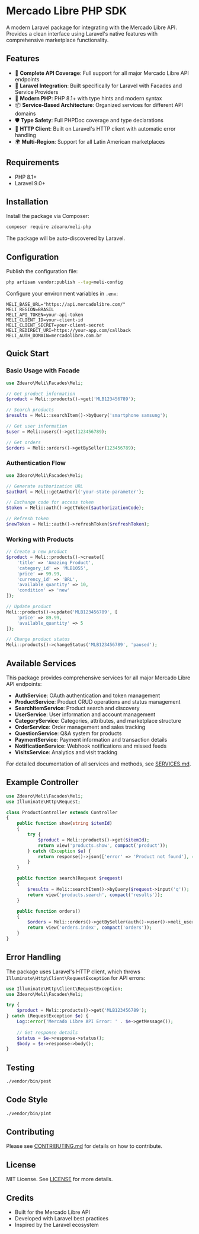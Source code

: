# Mercado Libre PHP SDK

A modern Laravel package for integrating with the Mercado Libre API. Provides a clean interface using Laravel's native features with comprehensive marketplace functionality.

## Features

- 🚀 **Complete API Coverage**: Full support for all major Mercado Libre API endpoints
- 🎯 **Laravel Integration**: Built specifically for Laravel with Facades and Service Providers
- 🔧 **Modern PHP**: PHP 8.1+ with type hints and modern syntax
- 📦 **Service-Based Architecture**: Organized services for different API domains
- 🛡️ **Type Safety**: Full PHPDoc coverage and type declarations
- 🔄 **HTTP Client**: Built on Laravel's HTTP client with automatic error handling
- 🌍 **Multi-Region**: Support for all Latin American marketplaces

## Requirements

- PHP 8.1+
- Laravel 9.0+

## Installation

Install the package via Composer:

```bash
composer require zdearo/meli-php
```

The package will be auto-discovered by Laravel.

## Configuration

Publish the configuration file:

```bash
php artisan vendor:publish --tag=meli-config
```

Configure your environment variables in `.env`:

```env
MELI_BASE_URL="https://api.mercadolibre.com/"
MELI_REGION=BRASIL
MELI_API_TOKEN=your-api-token
MELI_CLIENT_ID=your-client-id
MELI_CLIENT_SECRET=your-client-secret
MELI_REDIRECT_URI=https://your-app.com/callback
MELI_AUTH_DOMAIN=mercadolibre.com.br
```

## Quick Start

### Basic Usage with Facade

```php
use Zdearo\Meli\Facades\Meli;

// Get product information
$product = Meli::products()->get('MLB123456789');

// Search products
$results = Meli::searchItem()->byQuery('smartphone samsung');

// Get user information
$user = Meli::users()->get(123456789);

// Get orders
$orders = Meli::orders()->getBySeller(123456789);
```

### Authentication Flow

```php
use Zdearo\Meli\Facades\Meli;

// Generate authorization URL
$authUrl = Meli::getAuthUrl('your-state-parameter');

// Exchange code for access token
$token = Meli::auth()->getToken($authorizationCode);

// Refresh token
$newToken = Meli::auth()->refreshToken($refreshToken);
```

### Working with Products

```php
// Create a new product
$product = Meli::products()->create([
    'title' => 'Amazing Product',
    'category_id' => 'MLB1055',
    'price' => 99.99,
    'currency_id' => 'BRL',
    'available_quantity' => 10,
    'condition' => 'new'
]);

// Update product
Meli::products()->update('MLB123456789', [
    'price' => 89.99,
    'available_quantity' => 5
]);

// Change product status
Meli::products()->changeStatus('MLB123456789', 'paused');
```

## Available Services

This package provides comprehensive services for all major Mercado Libre API endpoints:

- **AuthService**: OAuth authentication and token management
- **ProductService**: Product CRUD operations and status management
- **SearchItemService**: Product search and discovery
- **UserService**: User information and account management
- **CategoryService**: Categories, attributes, and marketplace structure
- **OrderService**: Order management and sales tracking
- **QuestionService**: Q&A system for products
- **PaymentService**: Payment information and transaction details
- **NotificationService**: Webhook notifications and missed feeds
- **VisitsService**: Analytics and visit tracking

For detailed documentation of all services and methods, see [SERVICES.md](SERVICES.md).

## Example Controller

```php
use Zdearo\Meli\Facades\Meli;
use Illuminate\Http\Request;

class ProductController extends Controller
{
    public function show(string $itemId)
    {
        try {
            $product = Meli::products()->get($itemId);
            return view('products.show', compact('product'));
        } catch (Exception $e) {
            return response()->json(['error' => 'Product not found'], 404);
        }
    }

    public function search(Request $request)
    {
        $results = Meli::searchItem()->byQuery($request->input('q'));
        return view('products.search', compact('results'));
    }

    public function orders()
    {
        $orders = Meli::orders()->getBySeller(auth()->user()->meli_user_id);
        return view('orders.index', compact('orders'));
    }
}
```

## Error Handling

The package uses Laravel's HTTP client, which throws `Illuminate\Http\Client\RequestException` for API errors:

```php
use Illuminate\Http\Client\RequestException;
use Zdearo\Meli\Facades\Meli;

try {
    $product = Meli::products()->get('MLB123456789');
} catch (RequestException $e) {
    Log::error('Mercado Libre API Error: ' . $e->getMessage());
    
    // Get response details
    $status = $e->response->status();
    $body = $e->response->body();
}
```

## Testing

```bash
./vendor/bin/pest
```

## Code Style

```bash
./vendor/bin/pint
```

## Contributing

Please see [CONTRIBUTING.md](CONTRIBUTING.md) for details on how to contribute.

## License

MIT License. See [LICENSE](LICENSE) for more details.

## Credits

- Built for the Mercado Libre API
- Developed with Laravel best practices
- Inspired by the Laravel ecosystem